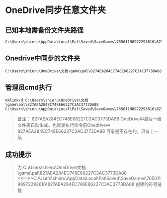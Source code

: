 # OneDrive同步任意文件夹


## 已知本地需备份文件夹路径
```
C:\Users\shieru\AppData\Local\Pal\Saved\SaveGames\76561198972293616\827AEA284EC748E66227C3AC3773DA88
```

## Onedrive中同步的文件夹 
```
C:\Users\shieru\OneDrive\文档\game\pal\827AEA284EC748E66227C3AC3773DA88
```


## 管理员cmd执行
```
mklink/d C:\Users\shieru\OneDrive\文档\game\pal\827AEA284EC748E66227C3AC3773DA88 C:\Users\shieru\AppData\Local\Pal\Saved\SaveGames\76561198972293616\827AEA284EC748E66227C3AC3773DA88
```

>备注： 827AEA284EC748E66227C3AC3773DA88 OneDrive中最后一级文件夹自动生成。也就是执行命令前Onedrive中827AEA284EC748E66227C3AC3773DA88 目录是不存在的，只有上一级


## 成功提示
>为 C:\Users\shieru\OneDrive\文档\game\pal\827AEA284EC748E66227C3AC3773DA88 <<===>>C:\Users\shieru\AppData\Local\Pal\Saved\SaveGames\76561198972293616\827AEA284EC748E66227C3AC3773DA88 创建的符号链接 